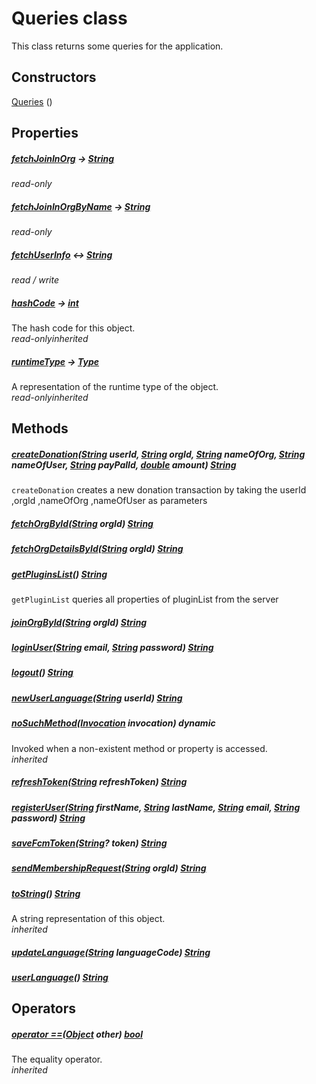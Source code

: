 


# Queries class









<p>This class returns some queries for the application.</p>




## Constructors

[Queries](../utils_queries/Queries/Queries.md) ()

   


## Properties

##### [fetchJoinInOrg](../utils_queries/Queries/fetchJoinInOrg.md) &#8594; [String](https://api.flutter.dev/flutter/dart-core/String-class.html)



  
_<span class="feature">read-only</span>_



##### [fetchJoinInOrgByName](../utils_queries/Queries/fetchJoinInOrgByName.md) &#8594; [String](https://api.flutter.dev/flutter/dart-core/String-class.html)



  
_<span class="feature">read-only</span>_



##### [fetchUserInfo](../utils_queries/Queries/fetchUserInfo.md) &#8596; [String](https://api.flutter.dev/flutter/dart-core/String-class.html)



  
_<span class="feature">read / write</span>_



##### [hashCode](https://api.flutter.dev/flutter/dart-core/Object/hashCode.html) &#8594; [int](https://api.flutter.dev/flutter/dart-core/int-class.html)



The hash code for this object.  
_<span class="feature">read-only</span><span class="feature">inherited</span>_



##### [runtimeType](https://api.flutter.dev/flutter/dart-core/Object/runtimeType.html) &#8594; [Type](https://api.flutter.dev/flutter/dart-core/Type-class.html)



A representation of the runtime type of the object.  
_<span class="feature">read-only</span><span class="feature">inherited</span>_





## Methods

##### [createDonation](../utils_queries/Queries/createDonation.md)([String](https://api.flutter.dev/flutter/dart-core/String-class.html) userId, [String](https://api.flutter.dev/flutter/dart-core/String-class.html) orgId, [String](https://api.flutter.dev/flutter/dart-core/String-class.html) nameOfOrg, [String](https://api.flutter.dev/flutter/dart-core/String-class.html) nameOfUser, [String](https://api.flutter.dev/flutter/dart-core/String-class.html) payPalId, [double](https://api.flutter.dev/flutter/dart-core/double-class.html) amount) [String](https://api.flutter.dev/flutter/dart-core/String-class.html)



<code>createDonation</code> creates a new donation transaction by taking the userId ,orgId ,nameOfOrg ,nameOfUser as parameters  




##### [fetchOrgById](../utils_queries/Queries/fetchOrgById.md)([String](https://api.flutter.dev/flutter/dart-core/String-class.html) orgId) [String](https://api.flutter.dev/flutter/dart-core/String-class.html)



  




##### [fetchOrgDetailsById](../utils_queries/Queries/fetchOrgDetailsById.md)([String](https://api.flutter.dev/flutter/dart-core/String-class.html) orgId) [String](https://api.flutter.dev/flutter/dart-core/String-class.html)



  




##### [getPluginsList](../utils_queries/Queries/getPluginsList.md)() [String](https://api.flutter.dev/flutter/dart-core/String-class.html)



<code>getPluginList</code> queries all properties of  pluginList from the server  




##### [joinOrgById](../utils_queries/Queries/joinOrgById.md)([String](https://api.flutter.dev/flutter/dart-core/String-class.html) orgId) [String](https://api.flutter.dev/flutter/dart-core/String-class.html)



  




##### [loginUser](../utils_queries/Queries/loginUser.md)([String](https://api.flutter.dev/flutter/dart-core/String-class.html) email, [String](https://api.flutter.dev/flutter/dart-core/String-class.html) password) [String](https://api.flutter.dev/flutter/dart-core/String-class.html)



  




##### [logout](../utils_queries/Queries/logout.md)() [String](https://api.flutter.dev/flutter/dart-core/String-class.html)



  




##### [newUserLanguage](../utils_queries/Queries/newUserLanguage.md)([String](https://api.flutter.dev/flutter/dart-core/String-class.html) userId) [String](https://api.flutter.dev/flutter/dart-core/String-class.html)



  




##### [noSuchMethod](https://api.flutter.dev/flutter/dart-core/Object/noSuchMethod.html)([Invocation](https://api.flutter.dev/flutter/dart-core/Invocation-class.html) invocation) dynamic



Invoked when a non-existent method or property is accessed.  
_<span class="feature">inherited</span>_



##### [refreshToken](../utils_queries/Queries/refreshToken.md)([String](https://api.flutter.dev/flutter/dart-core/String-class.html) refreshToken) [String](https://api.flutter.dev/flutter/dart-core/String-class.html)



  




##### [registerUser](../utils_queries/Queries/registerUser.md)([String](https://api.flutter.dev/flutter/dart-core/String-class.html) firstName, [String](https://api.flutter.dev/flutter/dart-core/String-class.html) lastName, [String](https://api.flutter.dev/flutter/dart-core/String-class.html) email, [String](https://api.flutter.dev/flutter/dart-core/String-class.html) password) [String](https://api.flutter.dev/flutter/dart-core/String-class.html)



  




##### [saveFcmToken](../utils_queries/Queries/saveFcmToken.md)([String](https://api.flutter.dev/flutter/dart-core/String-class.html)? token) [String](https://api.flutter.dev/flutter/dart-core/String-class.html)



  




##### [sendMembershipRequest](../utils_queries/Queries/sendMembershipRequest.md)([String](https://api.flutter.dev/flutter/dart-core/String-class.html) orgId) [String](https://api.flutter.dev/flutter/dart-core/String-class.html)



  




##### [toString](https://api.flutter.dev/flutter/dart-core/Object/toString.html)() [String](https://api.flutter.dev/flutter/dart-core/String-class.html)



A string representation of this object.  
_<span class="feature">inherited</span>_



##### [updateLanguage](../utils_queries/Queries/updateLanguage.md)([String](https://api.flutter.dev/flutter/dart-core/String-class.html) languageCode) [String](https://api.flutter.dev/flutter/dart-core/String-class.html)



  




##### [userLanguage](../utils_queries/Queries/userLanguage.md)() [String](https://api.flutter.dev/flutter/dart-core/String-class.html)



  






## Operators

##### [operator ==](https://api.flutter.dev/flutter/dart-core/Object/operator_equals.html)([Object](https://api.flutter.dev/flutter/dart-core/Object-class.html) other) [bool](https://api.flutter.dev/flutter/dart-core/bool-class.html)



The equality operator.  
_<span class="feature">inherited</span>_















